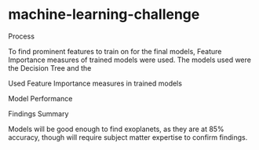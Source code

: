 # machine-learning-challenge


Process

To find prominent features to train on for the final models, Feature Importance measures of trained models were used. The models used were the Decision Tree and the  

Used Feature Importance measures in trained models


Model Performance


Findings Summary


Models will be good enough to find exoplanets, as they are at 85% accuracy, though will require subject matter expertise to confirm findings.